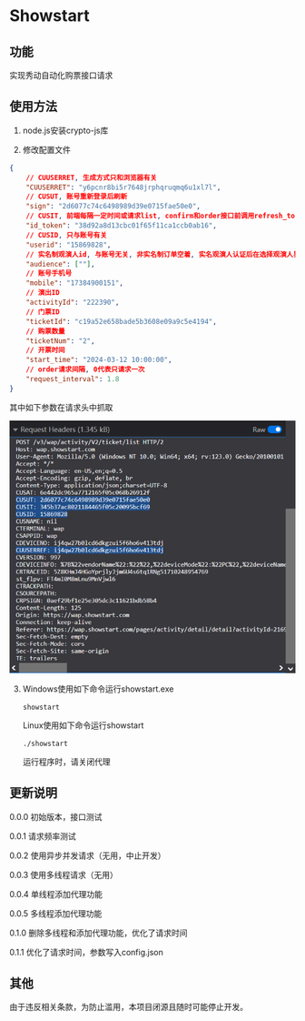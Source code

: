 # Showstart

## 功能

实现秀动自动化购票接口请求

## 使用方法

1. node.js安装crypto-js库

2. 修改配置文件

```json
{
    // CUUSERRET, 生成方式只和浏览器有关
    "CUUSERRET": "y6pcnr8bi5r7648jrphqruqmq6u1xl7l",
    // CUSUT, 账号重新登录后刷新
    "sign": "2d6077c74c6498989d39e0715fae50e0",
    // CUSIT, 前端每隔一定时间或请求list, confirm和order接口前调用refresh_token刷新, 每次需要重新获取
    "id_token": "38d92a8d13cbc01f65f11ca1ccb0ab16",
    // CUSID, 只与账号有关
    "userid": "15869828",
    // 实名制观演人id, 与账号无关, 非实名制订单空着, 实名观演人认证后在选择观演人界面打开下拉菜单, 即可看到对应请求抓取观演人id
    "audience": [""],
    // 账号手机号
    "mobile": "17384900151",
    // 演出ID
    "activityId": "222390",
    // 门票ID
    "ticketId": "c19a52e658bade5b3608e09a9c5e4194",
    // 购票数量
    "ticketNum": "2",
    // 开票时间
    "start_time": "2024-03-12 10:00:00",
    // order请求间隔, 0代表只请求一次
    "request_interval": 1.8
}
```

其中如下参数在请求头中抓取

![image-20240312211053491](assets/image-20240312211053491.png)

3. Windows使用如下命令运行showstart.exe

   ```
   showstart
   ```

   Linux使用如下命令运行showstart

   ```
   ./showstart
   ```

   运行程序时，请关闭代理

## 更新说明

0.0.0 初始版本，接口测试

0.0.1 请求频率测试

0.0.2 使用异步并发请求（无用，中止开发）

0.0.3 使用多线程请求（无用）

0.0.4 单线程添加代理功能

0.0.5 多线程添加代理功能

0.1.0 删除多线程和添加代理功能，优化了请求时间

0.1.1 优化了请求时间，参数写入config.json

## 其他

由于违反相关条款，为防止滥用，本项目闭源且随时可能停止开发。
